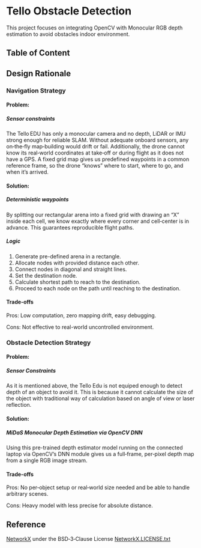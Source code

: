 # Tello Obstacle Detection

This project focuses on integrating OpenCV with Monocular RGB depth estimation to avoid obstacles indoor environment.

## Table of Content

## Design Rationale

### Navigation Strategy
#### Problem:
##### Sensor constraints
The Tello EDU has only a monocular camera and no depth, LiDAR or IMU strong enough for reliable SLAM. Without adequate onboard sensors, any on‑the‑fly map‑building would drift or fail. Additionally, the drone cannot know its real‑world coordinates at take‑off or during flight as it does not have a GPS. A fixed grid map gives us predefined waypoints in a common reference frame, so the drone “knows” where to start, where to go, and when it’s arrived.

#### Solution:
##### Deterministic waypoints
By splitting our rectangular arena into a fixed grid with drawing an “X” inside each cell, we know exactly where every corner and cell‑center is in advance. This guarantees reproducible flight paths.

##### Logic
1. Generate pre-defined arena in a rectangle.
2. Allocate nodes with provided distance each other.
3. Connect nodes in diagonal and straight lines.
4. Set the destination node.
5. Calculate shortest path to reach to the destination.
6. Proceed to each node on the path until reaching to the destination.

#### Trade‑offs

Pros: Low computation, zero mapping drift, easy debugging.

Cons: Not effective to real-world uncontrolled environment.

### Obstacle Detection Strategy
#### Problem:
##### Sensor Constraints
As it is mentioned above, the Tello Edu is not equiped enough to detect depth of an object to avoid it. This is because it cannot calculate the size of the object with traditional way of calculation based on angle of view or laser reflection.

#### Solution:
##### MiDaS Monocular Depth Estimation via OpenCV DNN
Using this pre-trained depth estimator model running on the connected laptop via OpenCV’s DNN module gives us a full‑frame, per‑pixel depth map from a single RGB image stream.

#### Trade-offs
Pros: No per‑object setup or real‑world size needed and be able to handle arbitrary scenes.

Cons: Heavy model with less precise for absolute distance.

## Reference

[NetworkX](https://networkx.org/) under the BSD‑3‑Clause License [NetworkX.LICENSE.txt](NetworkX.LICENSE.txt)
